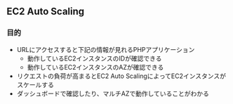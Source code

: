 ## EC2 Auto Scaling

### 目的

- URLにアクセスすると下記の情報が見れるPHPアプリケーション
    - 動作しているEC2インスタンスのIDが確認できる
    - 動作しているEC2インスタンスのAZが確認できる
- リクエストの負荷が高まるとEC2 Auto ScalingによってEC2インスタンスがスケールする
- ダッシュボードで確認したり、マルチAZで動作していることがわかる